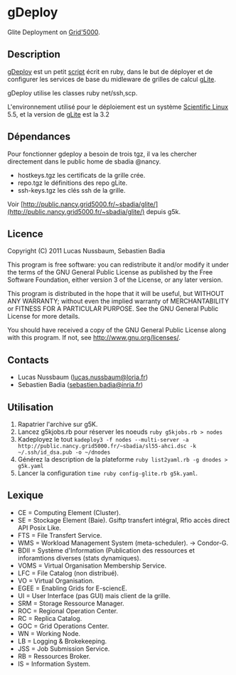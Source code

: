 gDeploy
=============

Glite Deployment on [Grid'5000](https://www.grid5000.fr/).

Description
-------

[gDeploy](http://sbadia.github.com/gdeploy/) est un petit [script](http://dev.sebian.fr/redmine/projects/gdeploy) écrit en ruby, dans le but de déployer
et de configurer les services de base du midleware de grilles de calcul [gLite](http://glite.cern.fr/).

gDeploy utilise les classes ruby net/ssh,scp.

L'environnement utilisé pour le déploiement est un système [Scientific
Linux](http://www.scientificlinux.org/) 5.5, et la version de [gLite](http://glite.cern.fr/) est la 3.2

Dépendances
-------
Pour fonctionner gdeploy a besoin de trois tgz, il va les chercher directement dans le public home de sbadia @nancy.

* hostkeys.tgz les certificats de la grille crée.
* repo.tgz le définitions des repo gLite.
* ssh-keys.tgz les clés ssh de la grille.

Voir [http://public.nancy.grid5000.fr/~sbadia/glite/](http://public.nancy.grid5000.fr/~sbadia/glite/) depuis g5k.

Licence
-------
Copyright (C) 2011  Lucas Nussbaum, Sebastien Badia

This program is free software: you can redistribute it and/or modify it under the terms of the GNU General Public License as published by the Free Software Foundation, either version 3 of the License, or any later version.

This program is distributed in the hope that it will be useful, but WITHOUT ANY WARRANTY; without even the implied warranty of MERCHANTABILITY or FITNESS FOR A PARTICULAR PURPOSE.  See the GNU General Public License for more details.

You should have received a copy of the GNU General Public License along with this program.  If not, see <http://www.gnu.org/licenses/>.

Contacts
-------
* Lucas Nussbaum (<lucas.nussbaum@loria.fr>)
* Sebastien Badia (<sebastien.badia@inria.fr>)

Utilisation
-------
1. Rapatrier l'archive sur g5K.
2. Lancez g5kjobs.rb pour réserver les noeuds `ruby g5kjobs.rb > nodes`
3. Kadeployez le tout `kadeploy3 -f nodes --multi-server -a http://public.nancy.grid5000.fr/~sbadia/sl55-ahci.dsc -k ~/.ssh/id_dsa.pub -o ~/dnodes`
4. Générez la description de la plateforme `ruby list2yaml.rb -g dnodes > g5k.yaml`
5. Lancer la configuration `time ruby config-glite.rb g5k.yaml`.

Lexique
-------

* CE = Computing Element (Cluster).
* SE = Stockage Element (Baie). Gsiftp transfert intégral, Rfio accès direct API Posix Like.
* FTS = File Transfert Service.
* WMS = Workload Management System (meta-scheduler). -> Condor-G.
* BDII = Système d'Information (Publication des ressources et inforamtions diverses (stats dynamiques).
* VOMS = Virtual Organisation Membership Service.
* LFC = File Catalog (non distribué).
* VO = Virtual Organisation.
* EGEE = Enabling Grids for E-sciencE.
* UI = User Interface (pas GUI) mais client de la grille.
* SRM = Storage Ressource Manager.
* ROC = Regional Operation Center.
* RC = Replica Catalog.
* GOC = Grid Operations Center.
* WN = Working Node.
* LB = Logging & Brokekeeping.
* JSS = Job Submission Service.
* RB = Ressources Broker.
* IS = Information System.
